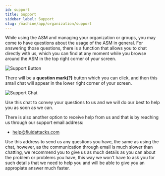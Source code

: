 ```yaml
---
id: support
title: Support
sidebar_label: Support
slug: /machine/app/organization/support
---
```



While using the ASM
and managing your organization
or groups,
you may come to have questions
about the usage
of the ASM in general.
For answering those questions,
there is a function
that allows you
to chat directly with us,
which you can find
at any moment
while you browse around
the ASM
in the top right corner
of your screen.

![Support Button](https://res.cloudinary.com/fluid-attacks/image/upload/v1622669089/docs/web/organizations/support/support_button_highlight_tjivwk.png)

There will be
a **question mark(?)** button
which you can click,
and then this small chat
will appear
in the lower right corner
of your screen.

![Support Chat](https://res.cloudinary.com/fluid-attacks/image/upload/v1622669090/docs/web/organizations/support/support_chat_kmc0bu.png)

Use this chat
to convey your questions to us
and we will do our best
to help you as soon as we can.

There is also another option
to receive help from us
and that is by reaching us
through our support email address:

- help@fluidattacks.com

Use this address to send us
any questions you have,
the same as using the chat,
however,
as the communication through email
is much slower than chatting,
we recommend you
to give us as much details
as you can
about the problem
or problems you have,
this way
we won't have to ask you
for such details
that we need to help you
and will be able
to give you an appropiate answer
much faster.